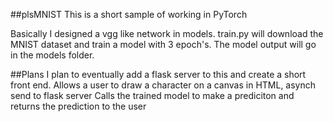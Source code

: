 ##plsMNIST
This is a short sample of working in PyTorch

Basically I designed a vgg like network in models.
train.py will download the MNIST dataset and train a model with 3 epoch's.
The model output will go in the models folder.


##Plans
I plan to eventually add a flask server to this and create a short front end.
Allows a user to draw a character on a canvas in HTML, asynch send to flask server
Calls the trained model to make a prediciton and returns the prediction to the user